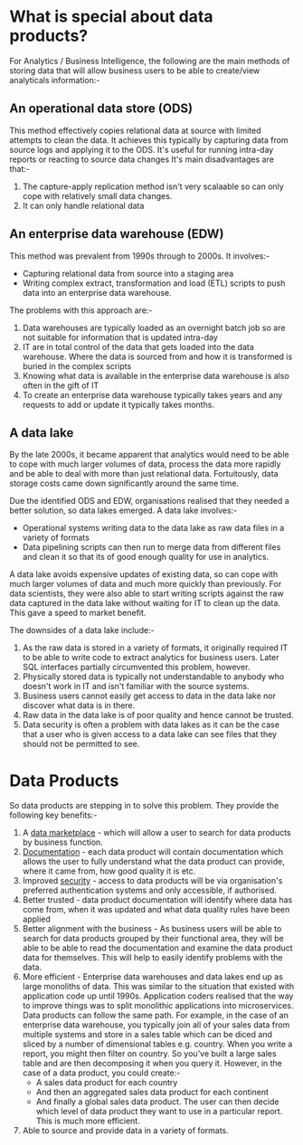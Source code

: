 # What is special about data products?

For Analytics / Business Intelligence, the following are the main methods of storing data that will allow business users to be able to create/view analyticals information:-

## An operational data store (ODS)
This method effectively copies relational data at source with limited attempts to clean the data. 
It achieves this typically by capturing data from source logs and applying it to the ODS.
It's useful for running intra-day reports or reacting to source data changes
It's main disadvantages are that:-
  1. The capture-apply replication method isn't very scalaable so can only cope with relatively small data changes.
  2. It can only handle relational data

## An enterprise data warehouse (EDW)
This method was prevalent from 1990s through to 2000s. It involves:-
* Capturing relational data from source into a staging area
* Writing complex extract, transformation and load (ETL) scripts to push data into an enterprise data warehouse.

The problems with this approach are:-
1. Data warehouses are typically loaded as an overnight batch job so are not suitable for information that is updated intra-day
2. IT are in total control of the data that gets loaded into the data warehouse. Where the data is sourced from and how it is transformed is buried in the complex scripts
3. Knowing what data is available in the enterprise data warehouse is also often in the gift of IT
4. To create an enterprise data warehouse typically takes years and any requests to add or update it typically takes months.

## A data lake

By the late 2000s, it became apparent that analytics would need to be able to cope with much larger volumes of data, process the data more rapidly and be able to deal with more than just relational data. Fortuitously, data storage costs came down significantly around the same time.

Due the identified ODS and EDW, organisations realised that they needed a better solution, so data lakes emerged. 
A data lake involves:-
* Operational systems writing data to the data lake as raw data files in a variety of formats
* Data pipelining scripts can then run to merge data from different files and clean it so that its of good enough quality for use in analytics.

A data lake avoids expensive updates of existing data, so can cope with much larger volumes of data and much more quickly than previously. For data scientists, they were also able to start writing scripts against the raw data captured in the data lake without waiting for IT to clean up the data. This gave a speed to market benefit.

The downsides of a data lake include:-
1. As the raw data is stored in a variety of formats, it originally required IT to be able to write code to extract analytics for business users. Later SQL interfaces partially circumvented this problem, however.
2. Physically stored data is typically not understandable to anybody who doesn't work in IT and isn't familiar with the source systems.
3. Business users cannot easily get access to data in the data lake nor discover what data is in there. 
4. Raw data in the data lake is of poor quality and hence cannot be trusted.
5. Data security is often a problem with data lakes as it can be the case that a user who is given access to a data lake can see files that they should not be permitted to see.

# Data Products
So data products are stepping in to solve this problem. They provide the following key benefits:-

1. A [data marketplace](data-marketplace.md) - which will allow a user to search for data products by business function.
2. [Documentation](dp-docs_and_metadata.md) - each data product will contain documentation which allows the user to fully understand what the data product can provide, where it came from, how good quality it is etc.
3. Improved [security](dp-authentication.md) - access to data products will be via organisation's preferred authentication systems and only accessible, if authorised.
4. Better trusted - data product documentation will identify where data has come from, when it was updated and what data quality rules have been applied
5. Better alignment with the business - As business users will be able to search for data products grouped by their functional area, they will be able to be able to read the documentation and examine the data product data for themselves. This will help to easily identify problems with the data. 
6. More efficient - Enterprise data warehouses and data lakes end up as large monoliths of data. This was similar to the situation that existed with application code up until 1990s. Application coders realised that the way to improve things was to split monolithic applications into microservices. Data products can follow the same path.
For example, in the case of an enterprise data warehouse, you typically join all of your sales data from multiple systems and store in a sales table which can be diced and sliced by a number of dimensional tables e.g. country. When you write a report, you might then filter on country. So you've built a large sales table and are then decomposing it when you query it.
However, in the case of a data product, you could create:-
   * A sales data product for each country
   * And then an aggregated sales data product for each continent
   * And finally a global sales data product. 
The user can then decide which level of data product they want to use in a particular report. This is much more efficient. 
7. Able to source and provide data in a variety of formats.
